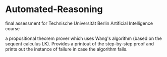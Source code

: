 # Automated-Reasoning
final assessment for Technische Universität Berlin Artificial Intelligence course

a propositional theorem prover which uses Wang's algorithm (based on the sequent calculus LK). Provides a printout of the step-by-step proof and prints out the instance of failure in case the algorithm fails.
